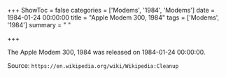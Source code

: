 +++
ShowToc = false
categories = ['Modems', '1984', 'Modems']
date = 1984-01-24 00:00:00
title = "Apple Modem 300, 1984"
tags = ['Modems', '1984']
summary = " "

+++

The Apple Modem 300, 1984 was released on 1984-01-24 00:00:00.

Source: `https://en.wikipedia.org/wiki/Wikipedia:Cleanup`
